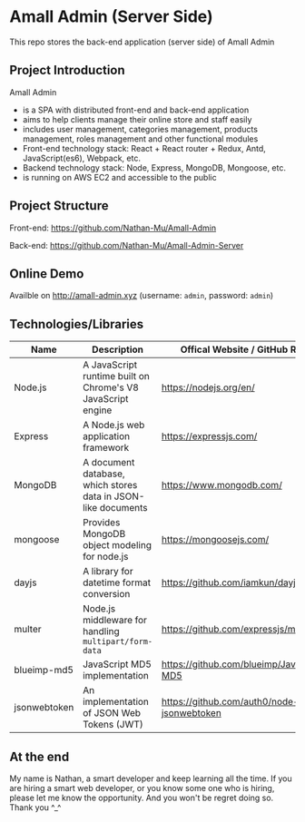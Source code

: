 # Amall Admin (Server Side)

This repo stores the back-end application (server side) of Amall Admin

## Project Introduction

Amall Admin

- is a SPA with distributed front-end and back-end application
- aims to help clients manage their online store and staff easily
- includes user management, categories management, products management, roles management and other functional modules
- Front-end technology stack: React + React router + Redux, Antd, JavaScript(es6), Webpack, etc.
- Backend technology stack: Node, Express, MongoDB, Mongoose, etc.
- is running on AWS EC2 and accessible to the public

## Project Structure

Front-end: https://github.com/Nathan-Mu/Amall-Admin

Back-end: https://github.com/Nathan-Mu/Amall-Admin-Server

## Online Demo

Availble on http://amall-admin.xyz (username: `admin`, password: `admin`)

## Technologies/Libraries

| Name         | Description                                                  | Offical Website / GitHub Repo              |
| ------------ | ------------------------------------------------------------ | ------------------------------------------ |
| Node.js      | A JavaScript runtime built on Chrome's V8 JavaScript engine  | https://nodejs.org/en/                     |
| Express      | A Node.js web application framework                          | https://expressjs.com/                     |
| MongoDB      | A document database, which stores data in JSON-like documents | https://www.mongodb.com/                   |
| mongoose     | Provides MongoDB object modeling for node.js                 | https://mongoosejs.com/                    |
| dayjs        | A library for datetime format conversion                     | https://github.com/iamkun/dayjs            |
| multer       | Node.js middleware for handling `multipart/form-data`        | https://github.com/expressjs/multer        |
| blueimp-md5  | JavaScript MD5 implementation                                | https://github.com/blueimp/JavaScript-MD5  |
| jsonwebtoken | An implementation of JSON Web Tokens (JWT)                   | https://github.com/auth0/node-jsonwebtoken |

## At the end

My name is Nathan, a smart developer and keep learning all the time. If you are hiring a smart web developer, or you know some one who is hiring, please let me know the opportunity. And you won't be regret doing so. Thank you ^_^